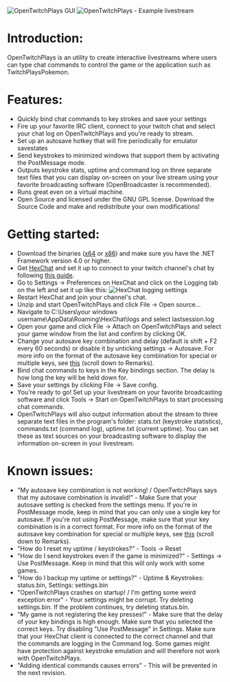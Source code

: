 ![OpenTwitchPlays GUI](http://i.imgur.com/qJpNsMa.png)
![OpenTwitchPlays - Example livestream](http://i.imgur.com/Jd99nFi.jpg)

Introduction:
=============
OpenTwitchPlays is an utility to create interactive livestreams where users can type chat commands to control the game or the application such as TwitchPlaysPokemon.

Features:
=============
* Quickly bind chat commands to key strokes and save your settings
* Fire up your favorite IRC client, connect to your twitch chat and select your chat log on OpenTwitchPlays and you're ready to stream.
* Set up an autosave hotkey that will fire periodically for emulator savestates
* Send keystrokes to minimized windows that support them by activating the PostMessage mode.
* Outputs keystroke stats, uptime and command log on three separate text files that you can display on-screen on your live stream using your favorite broadcasting software (OpenBroadcaster is recommended).
* Runs great even on a virtual machine.
* Open Source and licensed under the GNU GPL license. Download the Source Code and make and redistribute your own modifications!

Getting started:
=============
* Download the binaries ([x64]() or [x86]()) and make sure you have the .NET Framework version 4.0 or higher.
* Get [HexChat](http://hexchat.github.io/) and set it up to connect to your twitch channel's chat by following [this guide](http://teamfortress.tv/forum/thread/719-tutorial-connecting-to-twitch-tv-via-xchat-mirc/1).
* Go to Settings -> Preferences on HexChat and click on the Logging tab on the left and set it up like this: ![HexChat logging settings](http://i.imgur.com/poyNNf1.png)
* Restart HexChat and join your channel's chat.
* Unzip and start OpenTwitchPlays and click File -> Open source...
* Navigate to C:\Users\your windows username\AppData\Roaming\HexChat\logs and select lastsession.log
* Open your game and click File -> Attach on OpenTwitchPlays and select your game window from the list and confirm by clicking OK.
* Change your autosave key combination and delay (default is shift + F2 every 60 seconds) or disable it by unticking settings -> Autosave. For more info on the format of the autosave key combination for special or multiple keys, see [this](http://msdn.microsoft.com/en-us/library/system.windows.forms.sendkeys.aspx) (scroll down to Remarks).
* Bind chat commands to keys in the Key bindings section. The delay is how long the key will be held down for.
* Save your settings by clicking File -> Save config.
* You're ready to go! Set up your livestream on your favorite broadcasting software and click Tools -> Start on OpenTwitchPlays to start processing chat commands.
* OpenTwitchPlays will also output information about the stream to three separate text files in the program's folder: stats.txt (keystroke statistics), commands.txt (command log), uptime.txt (current uptime). You can set these as text sources on your broadcasting software to display the information on-screen in your livestream.

Known issues:
=============
* "My autosave key combination is not working! / OpenTwitchPlays says that my autosave combination is invalid!" - Make Sure that your autosave setting is checked from the settings menu. If you're in PostMessage mode, keep in mind that you can only use a single key for autosave. If you're not using PostMessage, make sure that your key combination is in a correct format. For more info on the format of the autosave key combination for special or multiple keys, see [this](http://msdn.microsoft.com/en-us/library/system.windows.forms.sendkeys.aspx) (scroll down to Remarks).
* "How do I reset my uptime / keystrokes?" - Tools -> Reset
* "How do I send keystrokes even if the game is minimized?" - Settings -> Use PostMessage. Keep in mind that this will only work with some games.
* "How do I backup my uptime or settings?" - Uptime & Keystrokes: status.bin, Settings: settings.bin
* "OpenTwitchPlays crashes on startup! / I'm getting some weird exception error" - Your settings might be corrupt. Try deleting settings.bin. If the problem continues, try deleting status.bin.
* "My game is not registering the key presses!" - Make sure that the delay of your key bindings is high enough. Make sure that you selected the correct keys. Try disabling "Use PostMessage" in Settings. Make sure that your HexChat client is connected to the correct channel and that the commands are logging in the Command log. Some games might have protection against keystroke emulation and will therefore not work with OpenTwitchPlays.
* "Adding identical commands causes errors" - This will be prevented in the next revision.